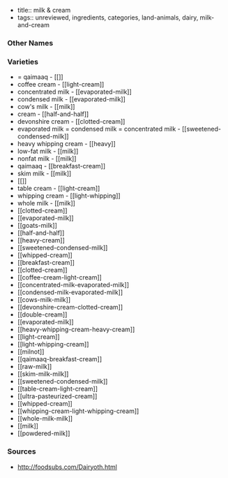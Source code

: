 - title:: milk & cream
- tags:: unreviewed, ingredients, categories, land-animals, dairy, milk-and-cream


### Other Names


### Varieties

* = qaimaaq - [[]]
* coffee cream - [[light-cream]]
* concentrated milk - [[evaporated-milk]]
* condensed milk - [[evaporated-milk]]
* cow's milk - [[milk]]
* cream - [[half-and-half]]
* devonshire cream - [[clotted-cream]]
* evaporated milk = condensed milk = concentrated milk - [[sweetened-condensed-milk]]
* heavy whipping cream - [[heavy]]
* low-fat milk - [[milk]]
* nonfat milk - [[milk]]
* qaimaaq - [[breakfast-cream]]
* skim milk - [[milk]]
* [[]]
* table cream - [[light-cream]]
* whipping cream - [[light-whipping]]
* whole milk - [[milk]]
* [[clotted-cream]]
* [[evaporated-milk]]
* [[goats-milk]]
* [[half-and-half]]
* [[heavy-cream]]
* [[sweetened-condensed-milk]]
* [[whipped-cream]]
* [[breakfast-cream]]
* [[clotted-cream]]
* [[coffee-cream-light-cream]]
* [[concentrated-milk-evaporated-milk]]
* [[condensed-milk-evaporated-milk]]
* [[cows-milk-milk]]
* [[devonshire-cream-clotted-cream]]
* [[double-cream]]
* [[evaporated-milk]]
* [[heavy-whipping-cream-heavy-cream]]
* [[light-cream]]
* [[light-whipping-cream]]
* [[milnot]]
* [[qaimaaq-breakfast-cream]]
* [[raw-milk]]
* [[skim-milk-milk]]
* [[sweetened-condensed-milk]]
* [[table-cream-light-cream]]
* [[ultra-pasteurized-cream]]
* [[whipped-cream]]
* [[whipping-cream-light-whipping-cream]]
* [[whole-milk-milk]]
* [[milk]]
* [[powdered-milk]]

### Sources
* http://foodsubs.com/Dairyoth.html
